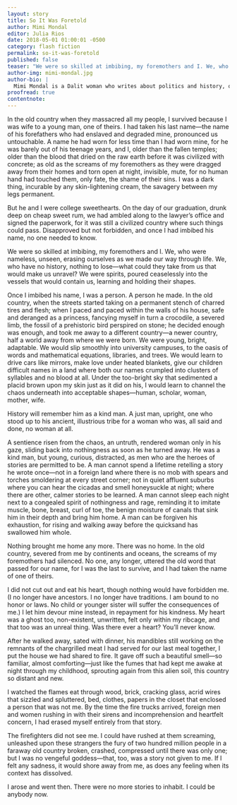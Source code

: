 ```yaml
---
layout: story
title: So It Was Foretold
author: Mimi Mondal
editor: Julia Rios
date: 2018-05-01 01:00:01 -0500
category: flash fiction
permalink: so-it-was-foretold
published: false
teaser: "We were so skilled at imbibing, my foremothers and I. We, who were nameless, unseen, erasing ourselves as we made our way through life."
author-img: mimi-mondal.jpg
author-bio: |
  Mimi Mondal is a Dalit woman who writes about politics and history, occasionally camouflaged as fiction. She holds three masters’ degrees for no reason but pure joy. Mimi was formerly Poetry and Reprint Editor at _Uncanny Magazine_, and her first anthology, _Luminescent Threads: Connections to Octavia Butler_, was published in 2017. She lives in New York, tweets from [@Miminality](https://twitter.com/miminality), doesn't very often hang out at [mimimondal.com](https://mimimondal.com/), and always enjoys the company of monsters.
proofread: true
contentnote:
---
```


In the old country when they massacred all my people, I survived because I was wife to a young man, one of theirs. I had taken his last name—the name of his forefathers who had enslaved and degraded mine, pronounced us untouchable. A name he had worn for less time than I had worn mine, for he was barely out of his teenage years, and I, older than the fallen temples; older than the blood that dried on the raw earth before it was civilized with concrete; as old as the screams of my foremothers as they were dragged away from their homes and torn open at night, invisible, mute, for no human hand had touched them, only fate, the shame of their sins. I was a dark thing, incurable by any skin-lightening cream, the savagery between my legs permanent.

But he and I were college sweethearts. On the day of our graduation, drunk deep on cheap sweet rum, we had ambled along to the lawyer’s office and signed the paperwork, for it was still a civilized country where such things could pass. Disapproved but not forbidden, and once I had imbibed his name, no one needed to know.

We were so skilled at imbibing, my foremothers and I. We, who were nameless, unseen, erasing ourselves as we made our way through life. We, who have no history, nothing to lose—what could they take from us that would make us unravel? We were spirits, poured ceaselessly into the vessels that would contain us, learning and holding their shapes.

Once I imbibed his name, I was a person. A person he made. In the old country, when the streets started taking on a permanent stench of charred tires and flesh; when I paced and paced within the walls of his house, safe and deranged as a princess, fancying myself in turn a crocodile, a severed limb, the fossil of a prehistoric bird perspired on stone; he decided enough was enough, and took me away to a different country—a newer country, half a world away from where we were born. We were young, bright, adaptable. We would slip smoothly into university campuses, to the oasis of words and mathematical equations, libraries, and trees. We would learn to drive cars like mirrors, make love under heated blankets, give our children difficult names in a land where both our names crumpled into clusters of syllables and no blood at all. Under the too-bright sky that sedimented a placid brown upon my skin just as it did on his, I would learn to channel the chaos underneath into acceptable shapes—human, scholar, woman, mother, wife.

History will remember him as a kind man. A just man, upright, one who stood up to his ancient, illustrious tribe for a woman who was, all said and done, no woman at all.

A sentience risen from the chaos, an untruth, rendered woman only in his gaze, sliding back into nothingness as soon as he turned away. He was a kind man, but young, curious, distracted, as men who are the heroes of stories are permitted to be. A man cannot spend a lifetime retelling a story he wrote once—not in a foreign land where there is no mob with spears and torches smoldering at every street corner; not in quiet affluent suburbs where you can hear the cicadas and smell honeysuckle at night; where there are other, calmer stories to be learned. A man cannot sleep each night next to a congealed spirit of nothingness and rage, reminding it to imitate muscle, bone, breast, curl of toe, the benign moisture of canals that sink him in their depth and bring him home. A man can be forgiven his exhaustion, for rising and walking away before the quicksand has swallowed him whole.

Nothing brought me home any more. There was no home. In the old country, severed from me by continents and oceans, the screams of my foremothers had silenced. No one, any longer, uttered the old word that passed for our name, for I was the last to survive, and I had taken the name of one of theirs.

I did not cut out and eat his heart, though nothing would have forbidden me. (I no longer have ancestors. I no longer have traditions. I am bound to no honor or laws. No child or younger sister will suffer the consequences of me.) I let him devour mine instead, in repayment for his kindness. My heart was a ghost too, non-existent, unwritten, felt only within my ribcage, and that too was an unreal thing. Was there ever a heart? You’ll never know.

After he walked away, sated with dinner, his mandibles still working on the remnants of the chargrilled meat I had served for our last meal together, I put the house we had shared to fire. It gave off such a beautiful smell—so familiar, almost comforting—just like the fumes that had kept me awake at night through my childhood, sprouting again from this alien soil, this country so distant and new.

I watched the flames eat through wood, brick, cracking glass, acrid wires that sizzled and spluttered, bed, clothes, papers in the closet that enclosed a person that was not me. By the time the fire trucks arrived, foreign men and women rushing in with their sirens and incomprehension and heartfelt concern, I had erased myself entirely from that story.

The firefighters did not see me. I could have rushed at them screaming, unleashed upon these strangers the fury of two hundred million people in a faraway old country broken, crashed, compressed until there was only one; but I was no vengeful goddess—that, too, was a story not given to me. If I felt any sadness, it would shore away from me, as does any feeling when its context has dissolved.

I arose and went then. There were no more stories to inhabit. I could be anybody now.

